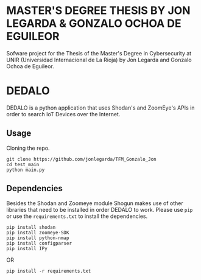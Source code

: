 # MASTER'S DEGREE THESIS BY JON LEGARDA & GONZALO OCHOA DE EGUILEOR
Sofware project for the Thesis of the Master's Degree in Cybersecurity at UNIR (Universidad Internacional de La Rioja) by Jon Legarda and Gonzalo Ochoa de Eguileor.

# DEDALO

DEDALO is a python application that uses Shodan's and ZoomEye's APIs in order to search IoT Devices over the Internet.

## Usage

Cloning the repo.
```
git clone https://github.com/jonlegarda/TFM_Gonzalo_Jon
cd test_main
python main.py
```

## Dependencies

Besides the Shodan and Zoomeye module Shogun makes use of other libraries that need to be installed in order DEDALO to work. Please use `pip` or use the `requirements.txt` to install the dependencies.

```
pip install shodan
pip install zoomeye-SDK
pip install python-nmap
pip install configparser
pip install IPy
```

OR


`pip install -r requirements.txt`
